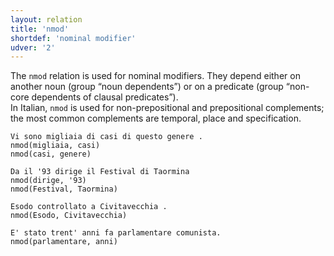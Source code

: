 ```yaml
---
layout: relation
title: 'nmod'
shortdef: 'nominal modifier'
udver: '2'
---
```


The <code>nmod</code> relation is used for nominal modifiers. They depend either on another noun (group “noun dependents”) or on a predicate (group “non-core dependents of clausal predicates”).  
In Italian, <code>nmod</code> is used for non-prepositional and prepositional complements; the most common complements are temporal, place and specification. 

~~~ sdparse
Vi sono migliaia di casi di questo genere . 
nmod(migliaia, casi)
nmod(casi, genere)
~~~
~~~ sdparse
Da il '93 dirige il Festival di Taormina 
nmod(dirige, '93)
nmod(Festival, Taormina)
~~~
~~~ sdparse
Esodo controllato a Civitavecchia . 
nmod(Esodo, Civitavecchia)
~~~
~~~ sdparse
E' stato trent' anni fa parlamentare comunista. 
nmod(parlamentare, anni)
~~~



<!-- Interlanguage links updated Út zář 29 20:23:35 CEST 2020 -->
